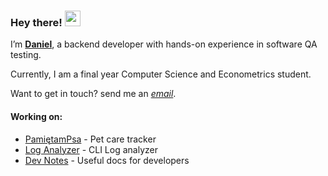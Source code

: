 

### Hey there! <img src="https://emojis.slackmojis.com/emojis/images/1720513922/94536/monkey_side_eyes.gif?1720513922" width="25">

I’m [**Daniel**](https://www.linkedin.com/in/heisdanielade/), a backend developer with hands-on experience in software QA testing.

Currently, I am a final year Computer Science and Econometrics student.

Want to get in touch? send me an _[email](mailto:danieladeofficial@gmail.com)_.

#### Working on:
* [PamiętamPsa](https://pamietampsa.netlify.app) - Pet care tracker
* [Log Analyzer](https://github.com/heisdanielade/tool-log-analyzer) - CLI Log analyzer
* [Dev Notes](https://github.com/heisdanielade/dev-notes) - Useful docs for developers
